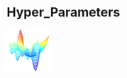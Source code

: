 # Hyper_Parameters

<img align="left" width="100" height="100" src="https://github.com/Subhamp7/Hyper_Parameters/raw/master/readme_resource/plot.png">

